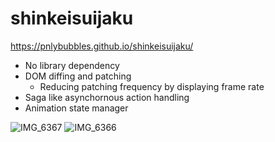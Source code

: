 # shinkeisuijaku

https://pnlybubbles.github.io/shinkeisuijaku/

- No library dependency
- DOM diffing and patching
  - Reducing patching frequency by displaying frame rate
- Saga like asynchornous action handling
- Animation state manager

![IMG_6367](https://user-images.githubusercontent.com/1888491/61997387-e488ae80-b0db-11e9-9006-87955f81b460.PNG)
![IMG_6366](https://user-images.githubusercontent.com/1888491/61997386-e3f01800-b0db-11e9-8f0f-bad1fd9c3c4c.PNG)
